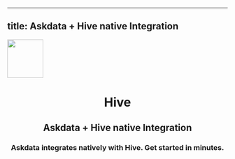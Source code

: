 
  ---
  title: Askdata + Hive native Integration
  ---

<img class="dataset_icon" style="text-align: center;" width="82" height="88" src="https://chart.askdata.com/datasets/icons/hive.png" alt="">
<h1 class="dataset_title" style="text-align: center;">Hive</h1>
<h2 class="dataset_subtitle" style="text-align: center;">Askdata + Hive native Integration</h2> 
<h3 class="dataset_description" style="text-align: center;">Askdata integrates natively with  Hive. Get started in minutes.</h3> 

  